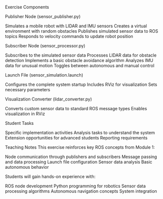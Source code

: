Exercise Components

Publisher Node (sensor_publisher.py)

Simulates a mobile robot with LIDAR and IMU sensors
Creates a virtual environment with random obstacles
Publishes simulated sensor data to ROS topics
Responds to velocity commands to update robot position


Subscriber Node (sensor_processor.py)

Subscribes to the simulated sensor data
Processes LIDAR data for obstacle detection
Implements a basic obstacle avoidance algorithm
Analyzes IMU data for unusual motion
Toggles between autonomous and manual control


Launch File (sensor_simulation.launch)

Configures the complete system startup
Includes RViz for visualization
Sets necessary parameters


Visualization Converter (lidar_converter.py)

Converts custom sensor data to standard ROS message types
Enables visualization in RViz


Student Tasks

Specific implementation activities
Analysis tasks to understand the system
Extension opportunities for advanced students
Reporting requirements



Teaching Notes
This exercise reinforces key ROS concepts from Module 1:

Node communication through publishers and subscribers
Message passing and data processing
Launch file configuration
Sensor data analysis
Basic autonomous behavior

Students will gain hands-on experience with:

ROS node development
Python programming for robotics
Sensor data processing algorithms
Autonomous navigation concepts
System integration